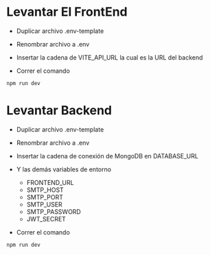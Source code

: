 # Levantar El FrontEnd

* Duplicar archivo .env-template
* Renombrar archivo a .env
* Insertar la cadena de VITE_API_URL la cual es la URL del backend

* Correr el comando
```
npm run dev
```


# Levantar Backend

* Duplicar archivo .env-template
* Renombrar archivo a .env
* Insertar la cadena de conexión de MongoDB en DATABASE_URL

* Y las demás variables de entorno
  * FRONTEND_URL
  * SMTP_HOST
  * SMTP_PORT
  * SMTP_USER
  * SMTP_PASSWORD
  * JWT_SECRET

* Correr el comando
```
npm run dev
```

